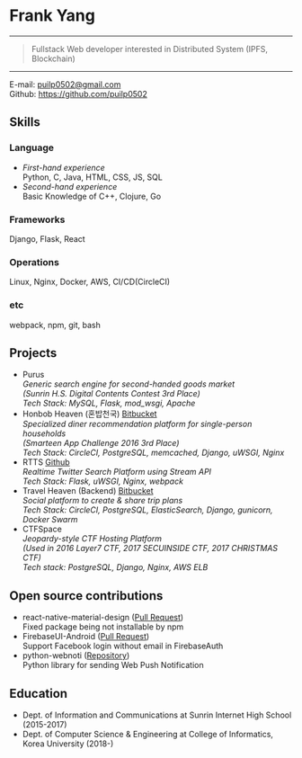 # Frank Yang
-----
>Fullstack Web developer interested in Distributed System (IPFS, Blockchain)
-----
E-mail: puilp0502@gmail.com  
Github: https://github.com/puilp0502  

## Skills

### Language
- *First-hand experience*  
Python, C, Java, HTML, CSS, JS, SQL
- *Second-hand experience*  
Basic Knowledge of C++, Clojure, Go
### Frameworks
Django, Flask, React
### Operations
Linux, Nginx, Docker, AWS, CI/CD(CircleCI)
### etc
webpack, npm, git, bash

## Projects
- Purus  
*Generic search engine for second-handed goods market*  
*(Sunrin H.S. Digital Contents Contest 3rd Place)*  
*Tech Stack: MySQL, Flask, mod_wsgi, Apache*
- Honbob Heaven (혼밥천국)  [Bitbucket](https://bitbucket.org/puilp0502/honbob-heaven)  
*Specialized diner recommendation platform for single-person households*  
*(Smarteen App Challenge 2016 3rd Place)*  
*Tech Stack: CircleCI, PostgreSQL, memcached, Django, uWSGI, Nginx*  
- RTTS [Github](https://github.com/puilp0502/rtts)  
*Realtime Twitter Search Platform using Stream API*  
*Tech Stack: Flask, uWSGI, Nginx, webpack*
- Travel Heaven (Backend)  [Bitbucket](https://bitbucket.org/puilp0502/travel-paradise-server/)  
*Social platform to create & share trip plans*  
*Tech Stack: CircleCI, PostgreSQL, ElasticSearch, Django, gunicorn, Docker Swarm*
- CTFSpace  
*Jeopardy-style CTF Hosting Platform*  
*(Used in 2016 Layer7 CTF, 2017 SECUINSIDE CTF, 2017 CHRISTMAS CTF)*  
*Tech stack: PostgreSQL, Django, Nginx, AWS ELB*
## Open source contributions
- react-native-material-design ([Pull Request](https://github.com/react-native-material-design/react-native-material-design/pull/81))  
Fixed package being not installable by npm
- FirebaseUI-Android ([Pull Request](https://github.com/firebase/FirebaseUI-Android/pull/624))  
Support Facebook login without email in FirebaseAuth
- python-webnoti ([Repository](https://github.com/puilp0502/python-webnoti))  
Python library for sending Web Push Notification

## Education
- Dept. of Information and Communications at Sunrin Internet High School (2015-2017)
- Dept. of Computer Science & Engineering at College of Informatics, Korea University (2018-)